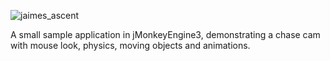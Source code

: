 ![jaimes_ascent](https://github.com/user-attachments/assets/9cd0c1b9-1843-41b6-b3fb-820134fffdb8)

A small sample application in jMonkeyEngine3, demonstrating a chase cam with mouse look, physics, moving objects and animations.
